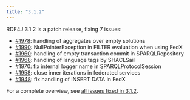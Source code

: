 ```yaml
---
title: "3.1.2"
---
```


RDF4J 3.1.2 is a patch release, fixing 7 issues:

- [#1978](https://github.com/eclipse/rdf4j/issues/1978): handling of aggregates over empty solutions
- [#1990](https://github.com/eclipse/rdf4j/issues/1990): NullPointerException in FILTER evaluation when using FedX
- [#1960](https://github.com/eclipse/rdf4j/issues/1960): handling of empty transaction commit in SPARQLRepository
- [#1968](https://github.com/eclipse/rdf4j/issues/1968): handling of language tags by SHACLSail
- [#1970](https://github.com/eclipse/rdf4j/issues/1970): fix internal logger name in SPARQLProtocolSession 
- [#1958](https://github.com/eclipse/rdf4j/issues/1958): close inner iterations in federated services
- [#1948](https://github.com/eclipse/rdf4j/issues/1948): fix handling of INSERT DATA in FedX

For a complete overview, see [all issues fixed in 3.1.2](https://github.com/eclipse/rdf4j/milestone/47?closed=1).

